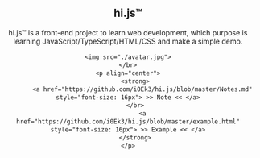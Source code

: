 <div align="center">
    <h2>hi.js™</h2>
    hi.js™ is a front-end project to learn web development, which purpose is learning JavaScript/TypeScript/HTML/CSS and make a simple demo.

    <img src="./avatar.jpg">
    </br>
    <p align="center">
        <strong>
            <a href="https://github.com/i0Ek3/hi.js/blob/master/Notes.md" style="font-size: 16px"> >> Note << </a>
        </br>
            <a href="https://github.com/i0Ek3/hi.js/blob/master/example.html" style="font-size: 16px"> >> Example << </a>
        </strong>
    </p>
</div>
